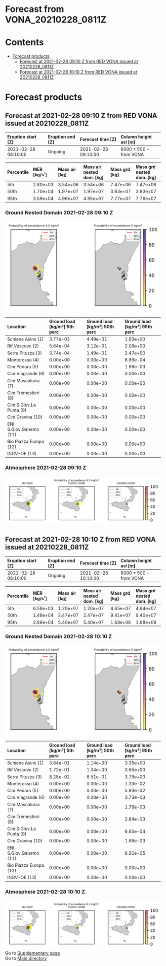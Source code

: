 
Forecast from VONA_20210228_0811Z
=================================

Contents
========

* [Forecast products](#forecast-products)
	* [Forecast at 2021-02-28 09:10 Z from RED VONA issued at 20210228_0811Z](#forecast-at-2021-02-28-0910-z-from-red-vona-issued-at-20210228_0811z)
	* [Forecast at 2021-02-28 10:10 Z from RED VONA issued at 20210228_0811Z](#forecast-at-2021-02-28-1010-z-from-red-vona-issued-at-20210228_0811z)

# Forecast products

## Forecast at 2021-02-28 09:10 Z from RED VONA issued at 20210228_0811Z
  

|Eruption start [Z]|Eruption end [Z]|Forecast time [Z]|Column height asl [m]|
| :--- | :--- | :--- | :--- |
|2021-02-28 08:10:00|Ongoing|2021-02-28 09:10:00|6000 ± 500 - from VONA|
  
  

|Percentile|MER [kg/s¹]|Mass air [kg]|Mass air nested dom. [kg]|Mass grd [kg]|Mass grd nested dom. [kg]|
| :--- | :--- | :--- | :--- | :--- | :--- |
|5th|2.80e+03|3.54e+06|3.54e+06|7.47e+06|7.47e+06|
|50th|1.70e+04|1.97e+07|1.97e+07|3.83e+07|3.83e+07|
|95th|3.59e+04|4.96e+07|4.95e+07|7.77e+07|7.76e+07|
  

### Ground Nested Domain 2021-02-28 09:10 Z
  
![](./figures/probability_grd_2021_02_28_0910_grid_1_1.png)  
  
  
  
  
  
  
  
  
  
  
  
  

|Location|Ground load [kg/m²] 5th perc|Ground load [kg/m²] 50th perc|Ground load [kg/m²] 95th perc|
| :--- | :--- | :--- | :--- |
|Schiena Asino (1)|3.77e-03|4.49e-01|1.93e+00|
|Rif.Vescovo (2)|5.64e-04|3.12e-01|2.08e+00|
|Serra Pituzza (3)|3.74e-04|1.49e-01|2.47e+00|
|Monterosso (4)|0.00e+00|0.00e+00|6.89e-04|
|Cim.Pedara (5)|0.00e+00|0.00e+00|1.96e-03|
|Cim.Viagrande (6)|0.00e+00|0.00e+00|0.00e+00|
|Cim.Mascalucia (7)|0.00e+00|0.00e+00|0.00e+00|
|Cim.Tremestieri (8)|0.00e+00|0.00e+00|0.00e+00|
|Cim.S.Giov.La Punta (9)|0.00e+00|0.00e+00|0.00e+00|
|Cim.Gravina (10)|0.00e+00|0.00e+00|0.00e+00|
|ENI S.Giov.Galermo (11)|0.00e+00|0.00e+00|0.00e+00|
|Bio Piazza Europa (12)|0.00e+00|0.00e+00|0.00e+00|
|INGV-OE (13)|0.00e+00|0.00e+00|0.00e+00|
  

### Atmosphere 2021-02-28 09:10 Z
  
![](./figures/probability_air_2021_02_28_0910_grid_2_conclev_1_1.png)
## Forecast at 2021-02-28 10:10 Z from RED VONA issued at 20210228_0811Z
  

|Eruption start [Z]|Eruption end [Z]|Forecast time [Z]|Column height asl [m]|
| :--- | :--- | :--- | :--- |
|2021-02-28 08:10:00|Ongoing|2021-02-28 10:10:00|6000 ± 500 - from VONA|
  
  

|Percentile|MER [kg/s¹]|Mass air [kg]|Mass air nested dom. [kg]|Mass grd [kg]|Mass grd nested dom. [kg]|
| :--- | :--- | :--- | :--- | :--- | :--- |
|5th|6.58e+03|1.20e+07|1.20e+07|4.65e+07|4.64e+07|
|50th|1.48e+04|2.47e+07|2.47e+07|9.41e+07|9.40e+07|
|95th|2.86e+04|5.40e+07|5.40e+07|1.68e+08|1.68e+08|
  

### Ground Nested Domain 2021-02-28 10:10 Z
  
![](./figures/probability_grd_2021_02_28_1010_grid_1_2.png)  
  
  
  
  
  
  
  
  
  
  
  
  

|Location|Ground load [kg/m²] 5th perc|Ground load [kg/m²] 50th perc|Ground load [kg/m²] 95th perc|
| :--- | :--- | :--- | :--- |
|Schiena Asino (1)|3.84e-01|1.14e+00|3.35e+00|
|Rif.Vescovo (2)|1.72e-01|1.04e+00|3.65e+00|
|Serra Pituzza (3)|8.28e-02|6.51e-01|3.79e+00|
|Monterosso (4)|0.00e+00|0.00e+00|1.33e-02|
|Cim.Pedara (5)|0.00e+00|0.00e+00|5.93e-02|
|Cim.Viagrande (6)|0.00e+00|0.00e+00|3.73e-03|
|Cim.Mascalucia (7)|0.00e+00|0.00e+00|1.76e-03|
|Cim.Tremestieri (8)|0.00e+00|0.00e+00|2.84e-03|
|Cim.S.Giov.La Punta (9)|0.00e+00|0.00e+00|6.65e-04|
|Cim.Gravina (10)|0.00e+00|0.00e+00|1.68e-03|
|ENI S.Giov.Galermo (11)|0.00e+00|0.00e+00|8.91e-05|
|Bio Piazza Europa (12)|0.00e+00|0.00e+00|0.00e+00|
|INGV-OE (13)|0.00e+00|0.00e+00|0.00e+00|
  

### Atmosphere 2021-02-28 10:10 Z
  
![](./figures/probability_air_2021_02_28_1010_grid_2_conclev_1_2.png)  
Go to [Supplementary page](Supplementary_page.md)  
Go to [Main directory](https://github.com/federicapardini/Real_time_ash_forecast)